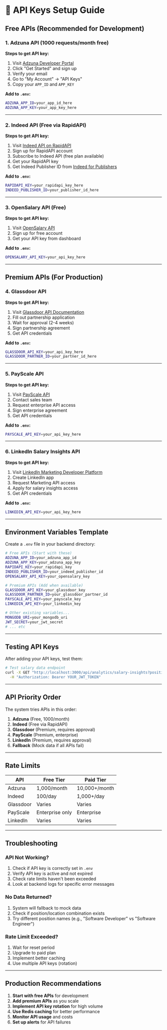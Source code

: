 # 🔑 API Keys Setup Guide

## **Free APIs (Recommended for Development)**

### **1. Adzuna API (1000 requests/month free)**

**Steps to get API key:**
1. Visit [Adzuna Developer Portal](https://developer.adzuna.com/)
2. Click "Get Started" and sign up
3. Verify your email
4. Go to "My Account" → "API Keys"
5. Copy your `APP_ID` and `APP_KEY`

**Add to `.env`:**
```bash
ADZUNA_APP_ID=your_app_id_here
ADZUNA_APP_KEY=your_app_key_here
```

---

### **2. Indeed API (Free via RapidAPI)**

**Steps to get API key:**
1. Visit [Indeed API on RapidAPI](https://rapidapi.com/letscrape-6bRBa3QguO5/api/indeed12/)
2. Sign up for RapidAPI account
3. Subscribe to Indeed API (free plan available)
4. Get your RapidAPI key
5. Get Indeed Publisher ID from [Indeed for Publishers](https://ads.indeed.com/jobroll/xmlfeed)

**Add to `.env`:**
```bash
RAPIDAPI_KEY=your_rapidapi_key_here
INDEED_PUBLISHER_ID=your_publisher_id_here
```

---

### **3. OpenSalary API (Free)**

**Steps to get API key:**
1. Visit [OpenSalary API](https://opensalary.com/api)
2. Sign up for free account
3. Get your API key from dashboard

**Add to `.env`:**
```bash
OPENSALARY_API_KEY=your_api_key_here
```

---

## **Premium APIs (For Production)**

### **4. Glassdoor API**

**Steps to get API key:**
1. Visit [Glassdoor API Documentation](https://www.glassdoor.com/developer/index.htm)
2. Fill out partnership application
3. Wait for approval (2-4 weeks)
4. Sign partnership agreement
5. Get API credentials

**Add to `.env`:**
```bash
GLASSDOOR_API_KEY=your_api_key_here
GLASSDOOR_PARTNER_ID=your_partner_id_here
```

---

### **5. PayScale API**

**Steps to get API key:**
1. Visit [PayScale API](https://www.payscale.com/api)
2. Contact sales team
3. Request enterprise API access
4. Sign enterprise agreement
5. Get API credentials

**Add to `.env`:**
```bash
PAYSCALE_API_KEY=your_api_key_here
```

---

### **6. LinkedIn Salary Insights API**

**Steps to get API key:**
1. Visit [LinkedIn Marketing Developer Platform](https://www.linkedin.com/developers/)
2. Create LinkedIn app
3. Request Marketing API access
4. Apply for salary insights access
5. Get API credentials

**Add to `.env`:**
```bash
LINKEDIN_API_KEY=your_api_key_here
```

---

## **Environment Variables Template**

Create a `.env` file in your backend directory:

```bash
# Free APIs (Start with these)
ADZUNA_APP_ID=your_adzuna_app_id
ADZUNA_APP_KEY=your_adzuna_app_key
RAPIDAPI_KEY=your_rapidapi_key
INDEED_PUBLISHER_ID=your_indeed_publisher_id
OPENSALARY_API_KEY=your_opensalary_key

# Premium APIs (Add when available)
GLASSDOOR_API_KEY=your_glassdoor_key
GLASSDOOR_PARTNER_ID=your_glassdoor_partner_id
PAYSCALE_API_KEY=your_payscale_key
LINKEDIN_API_KEY=your_linkedin_key

# Other existing variables...
MONGODB_URI=your_mongodb_uri
JWT_SECRET=your_jwt_secret
# ... etc
```

---

## **Testing API Keys**

After adding your API keys, test them:

```bash
# Test salary data endpoint
curl -X GET "http://localhost:3000/api/analytics/salary-insights?position=Software Engineer&location=San Francisco&experienceLevel=Mid-level" \
  -H "Authorization: Bearer YOUR_JWT_TOKEN"
```

---

## **API Priority Order**

The system tries APIs in this order:
1. **Adzuna** (Free, 1000/month)
2. **Indeed** (Free via RapidAPI)
3. **Glassdoor** (Premium, requires approval)
4. **PayScale** (Premium, enterprise)
5. **LinkedIn** (Premium, requires approval)
6. **Fallback** (Mock data if all APIs fail)

---

## **Rate Limits**

| API | Free Tier | Paid Tier |
|-----|-----------|-----------|
| Adzuna | 1,000/month | 10,000+/month |
| Indeed | 100/day | 1,000+/day |
| Glassdoor | Varies | Varies |
| PayScale | Enterprise only | Enterprise |
| LinkedIn | Varies | Varies |

---

## **Troubleshooting**

### **API Not Working?**
1. Check if API key is correctly set in `.env`
2. Verify API key is active and not expired
3. Check rate limits haven't been exceeded
4. Look at backend logs for specific error messages

### **No Data Returned?**
1. System will fallback to mock data
2. Check if position/location combination exists
3. Try different position names (e.g., "Software Developer" vs "Software Engineer")

### **Rate Limit Exceeded?**
1. Wait for reset period
2. Upgrade to paid plan
3. Implement better caching
4. Use multiple API keys (rotation)

---

## **Production Recommendations**

1. **Start with free APIs** for development
2. **Add premium APIs** as you scale
3. **Implement API key rotation** for high volume
4. **Use Redis caching** for better performance
5. **Monitor API usage** and costs
6. **Set up alerts** for API failures
